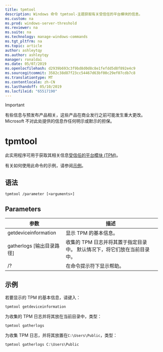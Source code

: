 ```yaml
---
title: tpmtool
description: Windows 命令 tpmtool-主题获取有关受信任的平台模块的信息。
ms.custom: na
ms.prod: windows-server-threshold
ms.reviewer: na
ms.suite: na
ms.technology: manage-windows-commands
ms.tgt_pltfrm: na
ms.topic: article
author: ashleytqy
ms.author: ashleytqy
manager: ronaldai
ms.date: 05/07/2019
ms.openlocfilehash: d2939b693c3f9bd8d0d8c8e1fefdd5d8f892e4c9
ms.sourcegitcommit: 3582c38d87f23cc54467d63bf00c29ef07cdb7c8
ms.translationtype: MT
ms.contentlocale: zh-CN
ms.lasthandoff: 05/10/2019
ms.locfileid: "65517190"
---
```

>[!IMPORTANT]
>有些信息与预发布产品相关，这些产品在商业发行之前可能发生重大更改。 Microsoft 不对此处提供的信息作任何明示或默示的担保。

# <a name="tpmtool"></a>tpmtool

此实用程序可用于获取其相关信息[受信任的平台模块 (TPM)](https://docs.microsoft.com/windows/security/information-protection/tpm/trusted-platform-module-overview)。

有关如何使用此命令的示例，请参阅[示例](#tpmtool_examples)。

## <a name="syntax"></a>语法

```
tpmtool /parameter [<arguments>]
```
## <a name="parameters"></a>Parameters

|参数|描述|
|---------|-----------|
|getdeviceinformation|显示 TPM 的基本信息。|
|gatherlogs [输出目录路径]|收集的 TPM 日志并将其置于指定目录中。 默认情况下，将它们放在当前目录中。|
|/?|在命令提示符下显示帮助。|

## <a name="tpmtool_examples"></a>示例

若要显示的 TPM 的基本信息，请键入：
```
tpmtool getdeviceinformation
```
为收集的 TPM 日志并将其放在当前目录中，类型：
```
tpmtool gatherlogs
```
为收集 TPM 日志，并将其放置在`C:\Users\Public`，类型：
```
tpmtool gatherlogs C:\Users\Public
```
